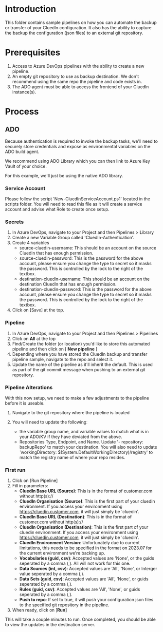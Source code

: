 # Introduction
This folder contains sample pipelines on how you can automate the backup or transfer of your CluedIn configuration.
It also has the ability to capture the backup the configuration (json files) to an external git repository.

# Prerequisites
1. Access to Azure DevOps pipelines with the ability to create a new pipeline.
2. An empty git repository to use as backup destination. We don't recommend using the same repo the pipeline and code exists in.
3. The ADO agent must be able to access the frontend of your CluedIn instance(s).

# Process
## ADO
Because authentication is required to invoke the backup tasks, we'll need to securely store credentials and expose as environmental variables on the ADO build agent.

We recommend using ADO Library which you can then link to Azure Key Vault of your choice.

For this example, we'll just be using the native ADO library.

### Service Account
Please follow the script 'New-CluedInServiceAccount.ps1' located in the scripts folder. You will need to read this file as it will create a service account and advise what Role to create once setup.

### Secrets
1. In Azure DevOps, navigate to your Project and then Pipelines > Library
2. Create a new Variable Group called 'CluedIn-Authentication'.
3. Create 4 variables
   * source-cluedin-username: This should be an account on the source CluedIn that has enough permission.
   * source-cluedin-password: This is the password for the above account, please ensure you change the type to secret so it masks the password. This is controlled by the lock to the right of the textbox.
   * destination-cluedin-username: This should be an account on the destination CluedIn that has enough permission.
   * destination-cluedin-password: This is the password for the above account, please ensure you change the type to secret so it masks the password. This is controlled by the lock to the right of the textbox.
4. Click on [Save] at the top.

### Pipeline
1. In Azure DevOps, navigate to your Project and then Pipelines > Pipelines
2. Click on **All** at the top
3. Find/Create the folder (or location) you'd like to store this automated pipeline and then click on [ **New pipeline** ]
4. Depending where you have stored the CluedIn backup and transfer pipeline sample, navigate to the repo and select it.
5. Update the name of the pipeline as it'll inherit the default. This is used as part of the git commit message when pushing to an external git repository.

### Pipeline Alterations
With this now setup, we need to make a few adjustments to the pipeline before it is useable.

1. Navigate to the git repository where the pipeline is located
2. You will need to update the following:

   * the variable group name, and variable values to match what is in your ADO/KV if they have deviated from the above.
   * Repositories Type, Endpoint, and Name. Update '- repository: backupRepo' to match your destination. You will also need to update 'workingDirectory: $(System.DefaultWorkingDirectory)/registry' to match the registry name of where your repo resides.

### First run
1. Click on [Run Pipeline]
2. Fill in parameters:
   * **CluedIn Base URL (Source)**: This is in the format of customer.com without http(s)://
   * **CluedIn Organisation (Source)**: This is the first part of your cluedin environment. If you access your environment using https://cluedin.customer.com, it will just simply be 'cluedin'.
   * **CluedIn Base URL (Destination)**: This is in the format of customer.com without http(s)://
   * **CluedIn Organisation (Destination)**: This is the first part of your cluedin environment. If you access your environment using https://cluedin.customer.com, it will just simply be 'cluedin'.
   * **CluedIn Environment Version**: Unfortunately due to current limitations, this needs to be specified in the format on 2023.07 for the current environment we're backing up.
   * **Vocabularies (guid, csv)**: Accepted values are 'None', or the guids seperated by a comma (,). All will not work for this one.
   * **Data Sources (int, csv)**: Accepted values are 'All', 'None', or Interger value seperated by a comma (,).
   * **Data Sets (guid, csv)**: Accepted values are 'All', 'None', or guids seperated by a comma (,).
   * **Rules (guid, csv)**: Accepted values are 'All', 'None', or guids seperated by a comma (,).
   * **Push to repo**: If set to true, it will push your configuration json files to the specified git repository in the pipeline.
3. When ready, click on [**Run**]

This will take a couple minutes to run. Once completed, you should be able to view the updates in the destination server.